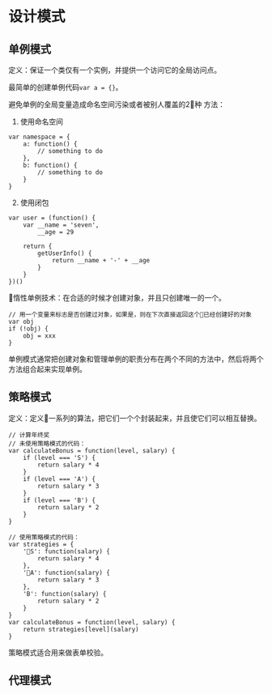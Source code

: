 # 设计模式

## 单例模式
定义：保证一个类仅有一个实例，并提供一个访问它的全局访问点。

最简单的创建单例代码`var a = {}`。

避免单例的全局变量造成命名空间污染或者被别人覆盖的2种 方法：
1. 使用命名空间
```
var namespace = {
    a: function() {
        // something to do
    },
    b: function() {
        // something to do
    }
}
```
2. 使用闭包
```
var user = (function() {
    var __name = 'seven',
        __age = 29

    return {
        getUserInfo() {
            return __name + '-' + __age
        }
    }
})()
```

惰性单例技术：在合适的时候才创建对象，并且只创建唯一的一个。


```
// 用一个变量来标志是否创建过对象，如果是，则在下次直接返回这个已经创建好的对象
var obj
if (!obj) {
    obj = xxx
}
```

 单例模式通常把创建对象和管理单例的职责分布在两个不同的方法中，然后将两个方法组合起来实现单例。

 ## 策略模式
 定义：定义一系列的算法，把它们一个个封装起来，并且使它们可以相互替换。

```
// 计算年终奖
// 未使用策略模式的代码：
var calculateBonus = function(level, salary) {
    if (level === 'S') {
        return salary * 4
    }
    if (level === 'A') {
        return salary * 3
    }
    if (level === 'B') {
        return salary * 2
    }
}

// 使用策略模式的代码：
var strategies = {
    'S': function(salary) {
        return salary * 4
    },
    'A': function(salary) {
        return salary * 3
    },
    'B': function(salary) {
        return salary * 2
    }
}
var calculateBonus = function(level, salary) {
    return strategies[level](salary)
}
```

策略模式适合用来做表单校验。

## 代理模式

